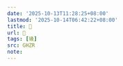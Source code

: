 ```yaml
---
date: '2025-10-13T11:28:25+08:00'
lastmod: '2025-10-14T06:42:22+08:00'
title: 󰜾
url: 󰜾
tags: [璏]
src: GHZR
note:
---
```


